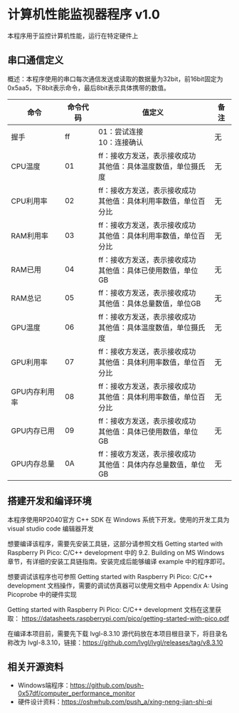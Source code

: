 
# 计算机性能监视器程序 v1.0

本程序用于监控计算机性能，运行在特定硬件上

## 串口通信定义

概述：本程序使用的串口每次通信发送或读取的数据量为32bit，前16bit固定为0x5aa5，下8bit表示命令，最后8bit表示具体携带的数值。

|命令|命令代码|值定义|备注|
| -- | -- |-- |-- |
|握手|ff|01：尝试连接 <br/> 10：连接确认 |无|
|CPU温度|01|ff：接收方发送，表示接收成功 <br/> 其他值：具体温度数值，单位摄氏度|无|
|CPU利用率|02|ff：接收方发送，表示接收成功 <br/> 其他值：具体利用率数值，单位百分比|无|
|RAM利用率|03|ff：接收方发送，表示接收成功 <br/> 其他值：具体利用率数值，单位百分比|无|
|RAM已用|04|ff：接收方发送，表示接收成功 <br/> 其他值：具体已使用数值，单位GB|无|
|RAM总记|05|ff：接收方发送，表示接收成功 <br/> 其他值：具体总量数值，单位GB|无|
|GPU温度|06|ff：接收方发送，表示接收成功 <br/> 其他值：具体温度数值，单位摄氏度|无|
|GPU利用率|07|ff：接收方发送，表示接收成功 <br/> 其他值：具体利用率数值，单位百分比|无|
|GPU内存利用率|08|ff：接收方发送，表示接收成功 <br/> 其他值：具体利用率数值，单位百分比|无|
|GPU内存已用|09|ff：接收方发送，表示接收成功 <br/> 其他值：具体已使用数值，单位GB|无|
|GPU内存总量|0A|ff：接收方发送，表示接收成功 <br/> 其他值：具体内存总量数值，单位GB|无|

## 搭建开发和编译环境

本程序使用RP2040官方 C++ SDK 在 Windows 系统下开发。使用的开发工具为 visual studio code 编辑器开发

想要编译该程序，需要先安装工具链，这部分请参照文档 Getting started with Raspberry Pi Pico: C/C++ development 中的 9.2. Building on MS Windows 章节，有详细的安装工具链指南。安装完成后能够编译 example 中的程序即可。

想要调试该程序也可参照 Getting started with Raspberry Pi Pico: C/C++ development 文档操作，需要的调试仿真器可以使用文档中 Appendix A: Using Picoprobe 中的硬件实现

Getting started with Raspberry Pi Pico: C/C++ development 文档在这里获取： https://datasheets.raspberrypi.com/pico/getting-started-with-pico.pdf

在编译本项目前，需要先下载 lvgl-8.3.10 源代码放在本项目根目录下，将目录名称改为 lvgl-8.3.10，链接：https://github.com/lvgl/lvgl/releases/tag/v8.3.10

## 相关开源资料

- Windows端程序：https://github.com/push-0x57df/computer_performance_monitor
- 硬件设计资料：https://oshwhub.com/push_a/xing-neng-jian-shi-qi